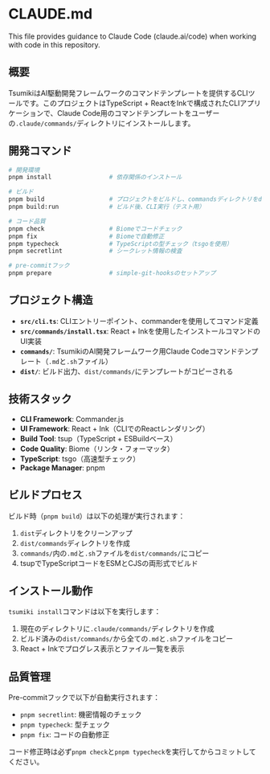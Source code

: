 # CLAUDE.md

This file provides guidance to Claude Code (claude.ai/code) when working with code in this repository.

## 概要

TsumikiはAI駆動開発フレームワークのコマンドテンプレートを提供するCLIツールです。このプロジェクトはTypeScript + ReactをInkで構成されたCLIアプリケーションで、Claude Code用のコマンドテンプレートをユーザーの`.claude/commands/`ディレクトリにインストールします。

## 開発コマンド

```bash
# 開発環境
pnpm install                # 依存関係のインストール

# ビルド
pnpm build                  # プロジェクトをビルドし、commandsディレクトリをdist/にコピー
pnpm build:run              # ビルド後、CLI実行（テスト用）

# コード品質
pnpm check                  # Biomeでコードチェック
pnpm fix                    # Biomeで自動修正
pnpm typecheck              # TypeScriptの型チェック（tsgoを使用）
pnpm secretlint             # シークレット情報の検査

# pre-commitフック
pnpm prepare                # simple-git-hooksのセットアップ
```

## プロジェクト構造

- **`src/cli.ts`**: CLIエントリーポイント、commanderを使用してコマンド定義
- **`src/commands/install.tsx`**: React + Inkを使用したインストールコマンドのUI実装
- **`commands/`**: TsumikiのAI開発フレームワーク用Claude Codeコマンドテンプレート（`.md`と`.sh`ファイル）
- **`dist/`**: ビルド出力、`dist/commands/`にテンプレートがコピーされる

## 技術スタック

- **CLI Framework**: Commander.js
- **UI Framework**: React + Ink（CLIでのReactレンダリング）
- **Build Tool**: tsup（TypeScript + ESBuildベース）
- **Code Quality**: Biome（リンタ・フォーマッタ）
- **TypeScript**: tsgo（高速型チェック）
- **Package Manager**: pnpm

## ビルドプロセス

ビルド時（`pnpm build`）は以下の処理が実行されます：
1. `dist`ディレクトリをクリーンアップ
2. `dist/commands`ディレクトリを作成
3. `commands/`内の`.md`と`.sh`ファイルを`dist/commands/`にコピー
4. tsupでTypeScriptコードをESMとCJSの両形式でビルド

## インストール動作

`tsumiki install`コマンドは以下を実行します：
1. 現在のディレクトリに`.claude/commands/`ディレクトリを作成
2. ビルド済みの`dist/commands/`から全ての`.md`と`.sh`ファイルをコピー
3. React + Inkでプログレス表示とファイル一覧を表示

## 品質管理

Pre-commitフックで以下が自動実行されます：
- `pnpm secretlint`: 機密情報のチェック
- `pnpm typecheck`: 型チェック
- `pnpm fix`: コードの自動修正

コード修正時は必ず`pnpm check`と`pnpm typecheck`を実行してからコミットしてください。